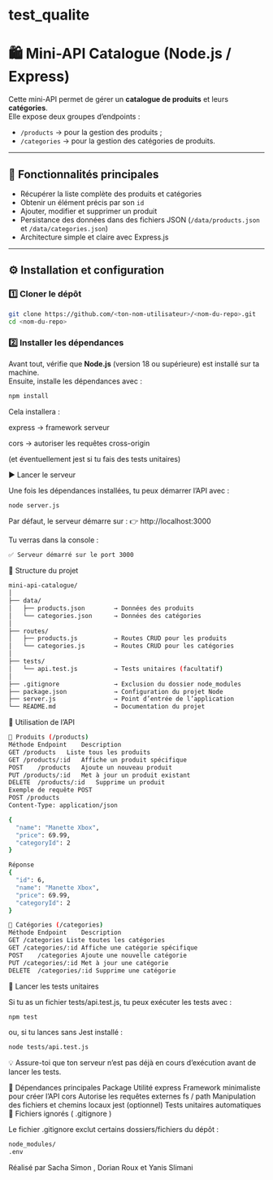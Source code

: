 # test_qualite

# 🛍️ Mini-API Catalogue (Node.js / Express)

Cette mini-API permet de gérer un **catalogue de produits** et leurs **catégories**.  
Elle expose deux groupes d’endpoints :
- `/products` → pour la gestion des produits ;
- `/categories` → pour la gestion des catégories de produits.

---

## 🚀 Fonctionnalités principales

- Récupérer la liste complète des produits et catégories  
- Obtenir un élément précis par son `id`  
- Ajouter, modifier et supprimer un produit  
- Persistance des données dans des fichiers JSON (`/data/products.json` et `/data/categories.json`)  
- Architecture simple et claire avec Express.js  

---

## ⚙️ Installation et configuration

### 1️⃣ Cloner le dépôt

```bash
git clone https://github.com/<ton-nom-utilisateur>/<nom-du-repo>.git
cd <nom-du-repo>
```

### 2️⃣ Installer les dépendances

Avant tout, vérifie que **Node.js** (version 18 ou supérieure) est installé sur ta machine.  
Ensuite, installe les dépendances avec :

```bash
npm install
```

Cela installera :

express → framework serveur

cors → autoriser les requêtes cross-origin

(et éventuellement jest si tu fais des tests unitaires)

▶️ Lancer le serveur

Une fois les dépendances installées, tu peux démarrer l’API avec :
```bash
node server.js
```

Par défaut, le serveur démarre sur :
👉 http://localhost:3000

Tu verras dans la console :
```bash
✅ Serveur démarré sur le port 3000
```

📁 Structure du projet

```bash
mini-api-catalogue/
│
├── data/
│   ├── products.json        → Données des produits
│   └── categories.json      → Données des catégories
│
├── routes/
│   ├── products.js          → Routes CRUD pour les produits
│   └── categories.js        → Routes CRUD pour les catégories
│
├── tests/
│   └── api.test.js          → Tests unitaires (facultatif)
│
├── .gitignore               → Exclusion du dossier node_modules
├── package.json             → Configuration du projet Node
├── server.js                → Point d’entrée de l’application
└── README.md                → Documentation du projet
```

🧩 Utilisation de l’API
```bash
🔹 Produits (/products)
Méthode	Endpoint	Description
GET	/products	Liste tous les produits
GET	/products/:id	Affiche un produit spécifique
POST	/products	Ajoute un nouveau produit
PUT	/products/:id	Met à jour un produit existant
DELETE	/products/:id	Supprime un produit
Exemple de requête POST
POST /products
Content-Type: application/json

{
  "name": "Manette Xbox",
  "price": 69.99,
  "categoryId": 2
}

Réponse
{
  "id": 6,
  "name": "Manette Xbox",
  "price": 69.99,
  "categoryId": 2
}

🔹 Catégories (/categories)
Méthode	Endpoint	Description
GET	/categories	Liste toutes les catégories
GET	/categories/:id	Affiche une catégorie spécifique
POST	/categories	Ajoute une nouvelle catégorie
PUT	/categories/:id	Met à jour une catégorie
DELETE	/categories/:id	Supprime une catégorie
```
🧪 Lancer les tests unitaires

Si tu as un fichier tests/api.test.js, tu peux exécuter les tests avec :
```bash
npm test
```

ou, si tu lances sans Jest installé :
```bash
node tests/api.test.js
```

💡 Assure-toi que ton serveur n’est pas déjà en cours d’exécution avant de lancer les tests.

🔧 Dépendances principales
Package	Utilité
express	Framework minimaliste pour créer l’API
cors	Autorise les requêtes externes
fs / path	Manipulation des fichiers et chemins locaux
jest (optionnel)	Tests unitaires automatiques
🚫 Fichiers ignorés ( .gitignore )

Le fichier .gitignore exclut certains dossiers/fichiers du dépôt :
```bash
node_modules/
.env
```



Réalisé par Sacha Simon , Dorian Roux et Yanis Slimani
